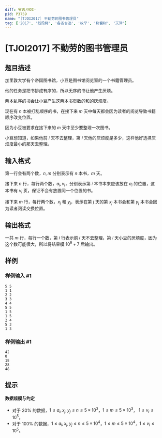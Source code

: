 ```yaml
---
diff: 省选/NOI-
pid: P3759
name: "[TJOI2017] 不勤劳的图书管理员"
tag: ['2017', '线段树', '各省省选', '枚举', '树套树', '天津']
---
```

# [TJOI2017] 不勤劳的图书管理员
## 题目描述

加里敦大学有个帝国图书馆，小豆是图书馆阅览室的一个书籍管理员。

他的任务是把书排成有序的，所以无序的书让他产生厌烦。

两本乱序的书会让小豆产生这两本书页数的和的厌烦度。

现在有 $n$ 本被打乱顺序的书，在接下来 $m$ 天中每天都会因为读者的阅览导致书籍顺序改变位置。

因为小豆被要求在接下来的 $m$ 天中至少要整理一次图书。

小豆想知道，如果他前 $i$ 天不去整理，第 $i$ 天他的厌烦度是多少，这样他好选择厌烦度最小的那天去整理。
## 输入格式

第一行会有两个数，$n,m$ 分别表示有 $n$ 本书，$m$ 天。

接下来 $n$ 行，每行两个数，$a_i,v_i$，分别表示第 $i$ 本书本来应该放在 $a_i$ 的位置，这本书有 $v_i$ 页，保证不会有放置同一个位置的书。

接下来 $m$ 行，每行两个数，$x_j$ 和 $y_j$，表示在第 $j$ 天的第 $x_j$ 本书会和第 $y_j$ 本书会因为读者阅读交换位置。
## 输出格式

一共 $m$ 行，每行一个数，第 $i$ 行表示前 $i$ 天不去整理，第 $i$ 天小豆的厌烦度，因为这个数可能很大，所以将结果模 $10^9 +7$ 后输出。
## 样例

### 样例输入 #1
```
5 5
1 1
2 2
3 3
4 4
5 5
1 5
1 5
2 4
5 3
1 3
```
### 样例输出 #1
```
42
0
18
28
48
```
## 提示

#### 数据规模与约定

- 对于 $20\%$ 的数据，$1\le a_i,x_j,y_j\le n \le 5\times 10^3$，$1\le m\le 5\times 10^3$， $1\le v_i\le10^5$。
- 对于 $100\%$ 的数据，$1\le a_i,x_j,y_j\le n\le 5\times 10^4$，$1\le m\le 5\times 10^4$，$1\le v_i\le 10^5$。

